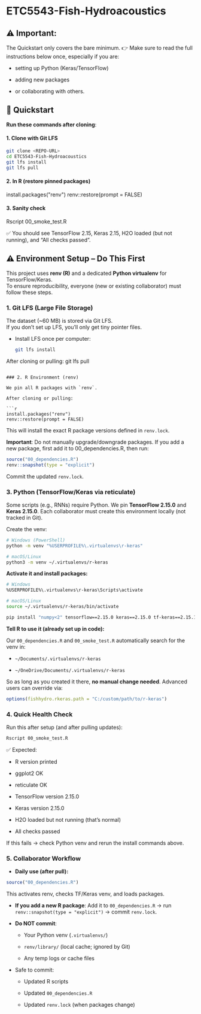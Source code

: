 # ETC5543-Fish-Hydroacoustics

## ⚠️ Important:

The Quickstart only covers the bare minimum.
👉 Make sure to read the full instructions below once, especially if you are:

- setting up Python (Keras/TensorFlow)

- adding new packages

- or collaborating with others.

## 🚀 Quickstart

**Run these commands after cloning**:


#### 1. Clone with Git LFS
```bash
git clone <REPO-URL>
cd ETC5543-Fish-Hydroacoustics
git lfs install
git lfs pull
```
#### 2. In R (restore pinned packages)
install.packages("renv")
renv::restore(prompt = FALSE)

#### 3. Sanity check
Rscript 00_smoke_test.R

✅ You should see TensorFlow 2.15, Keras 2.15, H2O loaded (but not running), and “All checks passed”.

## ⚠️ Environment Setup – Do This First

This project uses **renv (R)** and a dedicated **Python virtualenv** for TensorFlow/Keras.  
To ensure reproducibility, everyone (new or existing collaborator) must follow these steps.

### 1. Git LFS (Large File Storage)

The dataset (~60 MB) is stored via Git LFS.  
If you don’t set up LFS, you’ll only get tiny pointer files.

- Install LFS once per computer:  
  ```bash
  git lfs install
After cloning or pulling:
  git lfs pull
  ```

### 2. R Environment (renv)

We pin all R packages with `renv`.

After cloning or pulling:  

```r
install.packages("renv")
renv::restore(prompt = FALSE)
```
This will install the exact R package versions defined in `renv.lock`.

  **Important**: Do not manually upgrade/downgrade packages.
  If you add a new package, first add it to 00_dependencies.R, then run:
  
```r
source("00_dependencies.R")
renv::snapshot(type = "explicit")
```
Commit the updated `renv.lock`.

### 3. Python (TensorFlow/Keras via reticulate)

Some scripts (e.g., RNNs) require Python. We pin **TensorFlow 2.15.0** and **Keras 2.15.0**.
Each collaborator must create this environment locally (not tracked in Git).

Create the venv:

```bash
# Windows (PowerShell)
python -m venv "%USERPROFILE%\.virtualenvs\r-keras"

# macOS/Linux
python3 -m venv ~/.virtualenvs/r-keras
```

**Activate it and install packages:**

```bash
# Windows
%USERPROFILE%\.virtualenvs\r-keras\Scripts\activate

# macOS/Linux
source ~/.virtualenvs/r-keras/bin/activate

pip install "numpy<2" tensorflow==2.15.0 keras==2.15.0 tf-keras==2.15.1
```

**Tell R to use it (already set up in code):**

Our `00_dependencies.R` and `00_smoke_test.R` automatically search for the venv in:

  - `~/Documents/.virtualenvs/r-keras` 

  - `~/OneDrive/Documents/.virtualenvs/r-keras`

So as long as you created it there, **no manual change needed**.
Advanced users can override via:

```r
options(fishhydro.rkeras.path = "C:/custom/path/to/r-keras")
```

### 4. Quick Health Check

Run this after setup (and after pulling updates):

```bash
Rscript 00_smoke_test.R
```
✅ Expected:

- R version printed

- ggplot2 OK

- reticulate OK

- TensorFlow version 2.15.0

- Keras version 2.15.0

- H2O loaded but not running (that’s normal)

- All checks passed

If this fails → check Python venv and rerun the install commands above.


### 5. Collaborator Workflow

- **Daily use (after pull):**

```r
source("00_dependencies.R")
```

This activates renv, checks TF/Keras venv, and loads packages.

- **If you add a new R package**:
  Add it to `00_dependencies.R` → run `renv::snapshot(type = "explicit")` → commit `renv.lock`.

- **Do NOT commit**:

  - Your Python venv (`.virtualenvs/`)

  - `renv/library/` (local cache; ignored by Git)

  - Any temp logs or cache files

- Safe to commit:

  - Updated R scripts

  - Updated `00_dependencies.R`

  - Updated `renv.lock` (when packages change)
